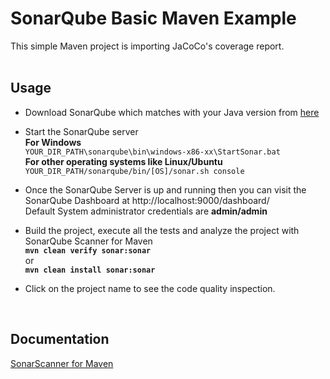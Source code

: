 # SonarQube Basic Maven Example

This simple Maven project is importing JaCoCo's coverage report.
<br /><br />

## Usage

* Download SonarQube which matches with your Java version from [here](https://www.sonarqube.org/downloads/)

* Start the SonarQube server\
**For Windows**\
`YOUR_DIR_PATH\sonarqube\bin\windows-x86-xx\StartSonar.bat`\
**For other operating systems like Linux/Ubuntu**\
`YOUR_DIR_PATH/sonarqube/bin/[OS]/sonar.sh console`

* Once the SonarQube Server is up and running then you can visit the SonarQube Dashboard at http://localhost:9000/dashboard/ \
Default System administrator credentials are **admin/admin**

* Build the project, execute all the tests and analyze the project with SonarQube Scanner for Maven\
**`mvn clean verify sonar:sonar`**\
or\
**`mvn clean install sonar:sonar`**
        
* Click on the project name to see the code quality inspection.
<br />

## Documentation

[SonarScanner for Maven](https://docs.sonarqube.org/latest/analysis/scan/sonarscanner-for-maven/)
